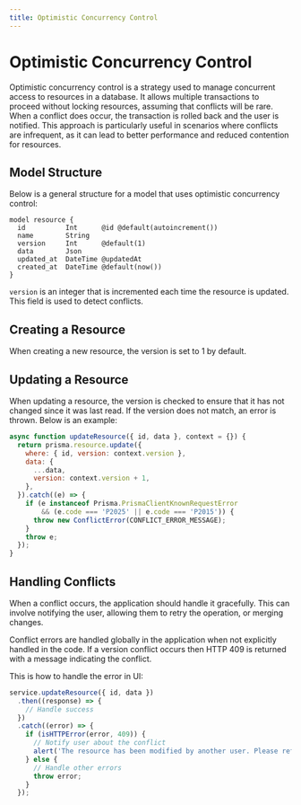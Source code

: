 ```yaml
---
title: Optimistic Concurrency Control
---
```


# Optimistic Concurrency Control
Optimistic concurrency control is a strategy used to manage concurrent access to resources in a database. It allows multiple transactions to proceed without locking resources, assuming that conflicts will be rare. When a conflict does occur, the transaction is rolled back and the user is notified.
This approach is particularly useful in scenarios where conflicts are infrequent, as it can lead to better performance and reduced contention for resources.

## Model Structure
Below is a general structure for a model that uses optimistic concurrency control:

```prisma
model resource {
  id          Int      @id @default(autoincrement())
  name        String
  version     Int      @default(1)
  data        Json
  updated_at  DateTime @updatedAt
  created_at  DateTime @default(now())
}
```

`version` is an integer that is incremented each time the resource is updated. This field is used to detect conflicts.

## Creating a Resource
When creating a new resource, the version is set to 1 by default.

## Updating a Resource
When updating a resource, the version is checked to ensure that it has not changed since it was last read. If the version does not match, an error is thrown. Below is an example:

```javascript
async function updateResource({ id, data }, context = {}) {
  return prisma.resource.update({
    where: { id, version: context.version },
    data: {
      ...data,
      version: context.version + 1,
    },
  }).catch((e) => {
    if (e instanceof Prisma.PrismaClientKnownRequestError
        && (e.code === 'P2025' || e.code === 'P2015')) {
      throw new ConflictError(CONFLICT_ERROR_MESSAGE);
    }
    throw e;
  });
}
```

## Handling Conflicts
When a conflict occurs, the application should handle it gracefully. This can involve notifying the user, allowing them to retry the operation, or merging changes. 

Conflict errors are handled globally in the application when not explicitly handled in the code. If a version conflict occurs then HTTP 409 is returned with a message indicating the conflict.

This is how to handle the error in UI:

```javascript
service.updateResource({ id, data })
  .then((response) => {
    // Handle success
  })
  .catch((error) => {
    if (isHTTPError(error, 409)) {
      // Notify user about the conflict
      alert('The resource has been modified by another user. Please refresh and try again.');
    } else {
      // Handle other errors
      throw error;
    }
  });
```